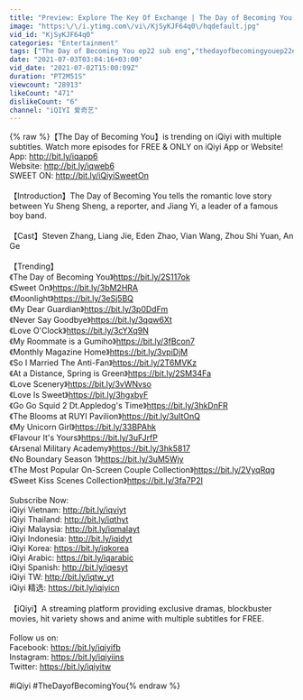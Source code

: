 ```yaml
---
title: "Preview: Explore The Key Of Exchange | The Day of Becoming You EP22 | 变成你的那一天 | iQiyi"
image: "https:\/\/i.ytimg.com\/vi\/KjSyKJF64q0\/hqdefault.jpg"
vid_id: "KjSyKJF64q0"
categories: "Entertainment"
tags: ["The Day of Becoming You ep22 sub eng","thedayofbecomingyouep22engsub","变成你的那一天"]
date: "2021-07-03T03:04:16+03:00"
vid_date: "2021-07-02T15:00:09Z"
duration: "PT2M51S"
viewcount: "28913"
likeCount: "471"
dislikeCount: "6"
channel: "iQIYI 爱奇艺"
---
```

{% raw %}【The Day of Becoming You】is trending on iQiyi with multiple subtitles. Watch more episodes for FREE &amp; ONLY on iQiyi App or Website! <br />App: <a rel="nofollow" target="blank" href="http://bit.ly/iqapp6">http://bit.ly/iqapp6</a><br />Website: <a rel="nofollow" target="blank" href="http://bit.ly/iqweb6">http://bit.ly/iqweb6</a><br />SWEET ON:  <a rel="nofollow" target="blank" href="http://bit.ly/iQiyiSweetOn">http://bit.ly/iQiyiSweetOn</a><br /><br />【Introduction】The Day of Becoming You tells the romantic love story between Yu Sheng Sheng, a reporter, and Jiang Yi, a leader of a famous boy band.<br /><br />【Cast】Steven Zhang, Liang Jie, Eden Zhao, Vian Wang, Zhou Shi Yuan, An Ge<br /><br />【Trending】<br />《The Day of Becoming You》<a rel="nofollow" target="blank" href="https://bit.ly/2S117ok">https://bit.ly/2S117ok</a><br />《Sweet On》<a rel="nofollow" target="blank" href="https://bit.ly/3bM2HRA">https://bit.ly/3bM2HRA</a><br />《Moonlight》<a rel="nofollow" target="blank" href="https://bit.ly/3eSj5BQ">https://bit.ly/3eSj5BQ</a><br />《My Dear Guardian》<a rel="nofollow" target="blank" href="https://bit.ly/3p0DdFm">https://bit.ly/3p0DdFm</a><br />《Never Say Goodbye》<a rel="nofollow" target="blank" href="https://bit.ly/3qqw6Xt">https://bit.ly/3qqw6Xt</a><br />《Love O'Clock》<a rel="nofollow" target="blank" href="https://bit.ly/3cYXq9N">https://bit.ly/3cYXq9N</a><br />《My Roommate is a Gumiho》<a rel="nofollow" target="blank" href="https://bit.ly/3fBcon7">https://bit.ly/3fBcon7</a><br />《Monthly Magazine Home》<a rel="nofollow" target="blank" href="https://bit.ly/3vpiDjM">https://bit.ly/3vpiDjM</a><br />《So I Married The Anti-Fan》<a rel="nofollow" target="blank" href="https://bit.ly/2T6MVKz">https://bit.ly/2T6MVKz</a><br />《At a Distance, Spring is Green》<a rel="nofollow" target="blank" href="https://bit.ly/2SM34Fa">https://bit.ly/2SM34Fa</a><br />《Love Scenery》<a rel="nofollow" target="blank" href="https://bit.ly/3vWNvso">https://bit.ly/3vWNvso</a><br />《Love Is Sweet》<a rel="nofollow" target="blank" href="https://bit.ly/3hgxbyF">https://bit.ly/3hgxbyF</a><br />《Go Go Squid 2 Dt.Appledog's Time》<a rel="nofollow" target="blank" href="https://bit.ly/3hkDnFR">https://bit.ly/3hkDnFR</a><br />《The Blooms at RUYI Pavilion》<a rel="nofollow" target="blank" href="https://bit.ly/3uItOnQ">https://bit.ly/3uItOnQ</a><br />《My Unicorn Girl》<a rel="nofollow" target="blank" href="https://bit.ly/33BPAhk">https://bit.ly/33BPAhk</a><br />《Flavour It's Yours》<a rel="nofollow" target="blank" href="https://bit.ly/3uFJrfP">https://bit.ly/3uFJrfP</a><br />《Arsenal Military Academy》<a rel="nofollow" target="blank" href="https://bit.ly/3hk5817">https://bit.ly/3hk5817</a><br />《No Boundary Season 1》<a rel="nofollow" target="blank" href="https://bit.ly/3uM5Wjy">https://bit.ly/3uM5Wjy</a><br />《The Most Popular On-Screen Couple Collection》<a rel="nofollow" target="blank" href="https://bit.ly/2VyqRqg">https://bit.ly/2VyqRqg</a><br />《Sweet Kiss Scenes Collection》<a rel="nofollow" target="blank" href="https://bit.ly/3fa7P2I">https://bit.ly/3fa7P2I</a><br /><br />Subscribe Now: <br />iQiyi Vietnam: <a rel="nofollow" target="blank" href="http://bit.ly/iqviyt">http://bit.ly/iqviyt</a> <br />iQiyi Thailand: <a rel="nofollow" target="blank" href="http://bit.ly/iqthyt">http://bit.ly/iqthyt</a> <br />iQiyi Malaysia: <a rel="nofollow" target="blank" href="http://bit.ly/iqmalayt">http://bit.ly/iqmalayt</a> <br />iQiyi Indonesia: <a rel="nofollow" target="blank" href="http://bit.ly/iqidyt">http://bit.ly/iqidyt</a> <br />iQiyi Korea: <a rel="nofollow" target="blank" href="https://bit.ly/iqkorea">https://bit.ly/iqkorea</a> <br />iQiyi Arabic: <a rel="nofollow" target="blank" href="https://bit.ly/iqarabic">https://bit.ly/iqarabic</a><br />iQiyi Spanish: <a rel="nofollow" target="blank" href="http://bit.ly/iqesyt">http://bit.ly/iqesyt</a><br />iQiyi TW: <a rel="nofollow" target="blank" href="http://bit.ly/iqtw_yt">http://bit.ly/iqtw_yt</a><br />iQiyi 精选: <a rel="nofollow" target="blank" href="https://bit.ly/iqiyicn">https://bit.ly/iqiyicn</a><br /><br />【iQiyi】A streaming platform providing exclusive dramas, blockbuster movies, hit variety shows and anime with multiple subtitles for FREE.<br /><br />Follow us on:<br />Facebook: <a rel="nofollow" target="blank" href="https://bit.ly/iqiyifb">https://bit.ly/iqiyifb</a><br />Instagram: <a rel="nofollow" target="blank" href="https://bit.ly/iqiyiins">https://bit.ly/iqiyiins</a><br />Twitter: <a rel="nofollow" target="blank" href="https://bit.ly/iqiyitw">https://bit.ly/iqiyitw</a><br /><br />#iQiyi #TheDayofBecomingYou{% endraw %}

